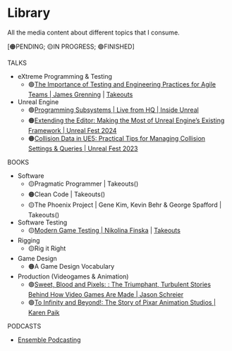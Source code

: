 # Library
All the media content about different topics that I consume.

[🟠PENDING; 🟡IN PROGRESS; 🟢FINISHED]

TALKS
- eXtreme Programming & Testing
  - 🟢[The Importance of Testing and Engineering Practices for Agile Teams | James Grenning](https://www.youtube.com/watch?v=HvyON4SCgpU) | [Takeouts]()
- Unreal Engine
  - 🟢[Programming Subsystems | Live from HQ | Inside Unreal](https://www.youtube.com/watch?v=v5b1FvKBYzc)
  - 🟠[Extending the Editor: Making the Most of Unreal Engine’s Existing Framework | Unreal Fest 2024](https://www.youtube.com/watch?v=ovpiYkYFlPM)
  - 🟠[Collision Data in UE5: Practical Tips for Managing Collision Settings & Queries | Unreal Fest 2023](https://www.youtube.com/watch?v=xIQI6nXFygA&t=1124s)

BOOKS
- Software
  - 🟡Pragmatic Programmer | Takeouts()
  - 🟠Clean Code | Takeouts()
  - 🟡The Phoenix Project | Gene Kim, Kevin Behr & George Spafford | Takeouts()
- Software Testing
  - 🟡[Modern Game Testing | Nikolina Finska](https://sciendo.com/book/9781803230764?top-tab=authors) | [Takeouts](https://docs.google.com/presentation/d/16R2xG-S8DiqBZAOEN2db0VrTMzehczbBykEQfWxURbA/edit?usp=sharing)
- Rigging
  - 🟡Rig it Right
- Game Design
  - 🟠A Game Design Vocabulary
- Production (Videogames & Animation)
  - 🟢[Sweet, Blood and Pixels: : The Triumphant, Turbulent Stories Behind How Video Games Are Made | Jason Schreier](https://www.amazon.es/Blood-Sweat-Pixels-Triumphant-Turbulent/dp/0062651234/ref=sr_1_1?adgrpid=57782601085&dib=eyJ2IjoiMSJ9.EwNfouS6NdQKMB0j36rdCHCHQv0L0ESFkKw5qnHgSzzGjHj071QN20LucGBJIEps.OrDB0NSRQsZ-O5CeDQZlf4U2PVNF0zL3tQto7jsLAlg&dib_tag=se&hvadid=295385669707&hvdev=c&hvlocphy=9222799&hvnetw=g&hvqmt=e&hvrand=17366158799073173418&hvtargid=kwd-376174729636&hydadcr=23825_1824244&keywords=sweat+blood+and+pixels&qid=1728762887&sr=8-1)
  - 🟢[To Infinity and Beyond!: The Story of Pixar Animation Studios | Karen Paik](https://www.amazon.com/Infinity-Beyond-Story-Animation-Studios/dp/0811850129)

PODCASTS
- [Ensemble Podcasting](https://open.spotify.com/show/0sa3ACEoxLMy5NH7sisXVD?si=69d0ac8884274dc6)
